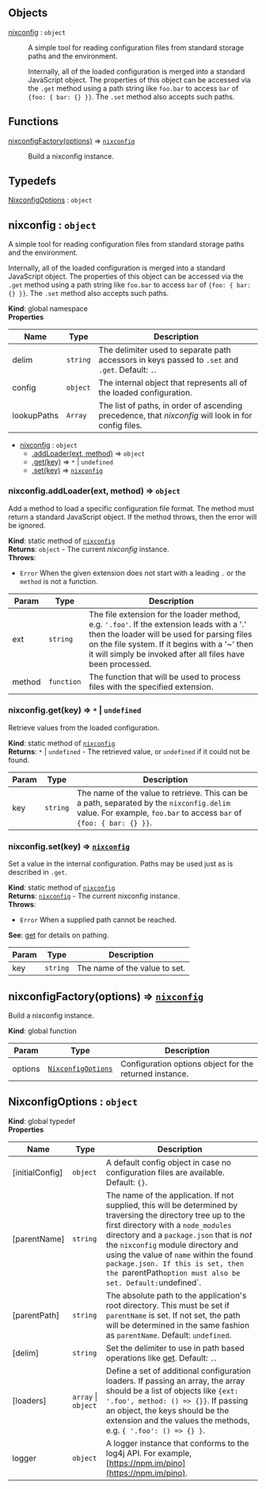 ## Objects

<dl>
<dt><a href="#nixconfig">nixconfig</a> : <code>object</code></dt>
<dd><p>A simple tool for reading configuration files from standard storage paths
and the environment.</p>
<p>Internally, all of the loaded configuration is merged into a standard
JavaScript object. The properties of this object can be accessed via the
<code>.get</code> method using a path string like <code>foo.bar</code> to access <code>bar</code> of
<code>{foo: { bar: {} }}</code>. The <code>.set</code> method also accepts such paths.</p>
</dd>
</dl>

## Functions

<dl>
<dt><a href="#nixconfigFactory">nixconfigFactory(options)</a> ⇒ <code><a href="#nixconfig">nixconfig</a></code></dt>
<dd><p>Build a nixconfig instance.</p>
</dd>
</dl>

## Typedefs

<dl>
<dt><a href="#NixconfigOptions">NixconfigOptions</a> : <code>object</code></dt>
<dd></dd>
</dl>

<a name="nixconfig"></a>

## nixconfig : <code>object</code>
A simple tool for reading configuration files from standard storage paths
and the environment.

Internally, all of the loaded configuration is merged into a standard
JavaScript object. The properties of this object can be accessed via the
`.get` method using a path string like `foo.bar` to access `bar` of
`{foo: { bar: {} }}`. The `.set` method also accepts such paths.

**Kind**: global namespace  
**Properties**

| Name | Type | Description |
| --- | --- | --- |
| delim | <code>string</code> | The delimiter used to separate path accessors in keys passed to `.set` and `.get`. Default: `.`. |
| config | <code>object</code> | The internal object that represents all of the loaded configuration. |
| lookupPaths | <code>Array</code> | The list of paths, in order of ascending precedence, that *nixconfig* will look in for config files. |


* [nixconfig](#nixconfig) : <code>object</code>
    * [.addLoader(ext, method)](#nixconfig.addLoader) ⇒ <code>object</code>
    * [.get(key)](#nixconfig.get) ⇒ <code>\*</code> \| <code>undefined</code>
    * [.set(key)](#nixconfig.set) ⇒ [<code>nixconfig</code>](#nixconfig)

<a name="nixconfig.addLoader"></a>

### nixconfig.addLoader(ext, method) ⇒ <code>object</code>
Add a method to load a specific configuration file format. The method
must return a standard JavaScript object. If the method throws, then the
error will be ignored.

**Kind**: static method of [<code>nixconfig</code>](#nixconfig)  
**Returns**: <code>object</code> - The current *nixconfig* instance.  
**Throws**:

- <code>Error</code> When the given extension does not start with a leading `.`
or the `method` is not a function.


| Param | Type | Description |
| --- | --- | --- |
| ext | <code>string</code> | The file extension for the loader method, e.g. `'.foo'`. If the extension leads with a '.' then the loader will be used for parsing files on the file system. If it begins with a '~' then it will simply be invoked after all files have been processed. |
| method | <code>function</code> | The function that will be used to process files with the specified extension. |

<a name="nixconfig.get"></a>

### nixconfig.get(key) ⇒ <code>\*</code> \| <code>undefined</code>
Retrieve values from the loaded configuration.

**Kind**: static method of [<code>nixconfig</code>](#nixconfig)  
**Returns**: <code>\*</code> \| <code>undefined</code> - The retrieved value, or `undefined` if it could
not be found.  

| Param | Type | Description |
| --- | --- | --- |
| key | <code>string</code> | The name of the value to retrieve. This can be a path, separated by the `nixconfig.delim` value. For example, `foo.bar` to access `bar` of `{foo: { bar: {} }}`. |

<a name="nixconfig.set"></a>

### nixconfig.set(key) ⇒ [<code>nixconfig</code>](#nixconfig)
Set a value in the internal configuration. Paths may be used just as is
described in `.get`.

**Kind**: static method of [<code>nixconfig</code>](#nixconfig)  
**Returns**: [<code>nixconfig</code>](#nixconfig) - The current nixconfig instance.  
**Throws**:

- <code>Error</code> When a supplied path cannot be reached.

**See**: [get](#nixconfig.get) for details on pathing.  

| Param | Type | Description |
| --- | --- | --- |
| key | <code>string</code> | The name of the value to set. |

<a name="nixconfigFactory"></a>

## nixconfigFactory(options) ⇒ [<code>nixconfig</code>](#nixconfig)
Build a nixconfig instance.

**Kind**: global function  

| Param | Type | Description |
| --- | --- | --- |
| options | [<code>NixconfigOptions</code>](#NixconfigOptions) | Configuration options object for the returned instance. |

<a name="NixconfigOptions"></a>

## NixconfigOptions : <code>object</code>
**Kind**: global typedef  
**Properties**

| Name | Type | Description |
| --- | --- | --- |
| [initialConfig] | <code>object</code> | A default config object in case no configuration files are available. Default: `{}`. |
| [parentName] | <code>string</code> | The name of the application. If not supplied, this will be determined by traversing the directory tree up to the first directory with a `node_modules` directory and a `package.json` that is *not* the `nixconfig` module directory and using the value of `name` within the found `package.json. If this is set, then the `parentPath` option must also be set. Default: `undefined`. |
| [parentPath] | <code>string</code> | The absolute path to the application's root directory. This must be set if `parentName` is set. If not set, the path will be determined in the same fashion as `parentName`. Default: `undefined`. |
| [delim] | <code>string</code> | Set the delimiter to use in path based operations like [get](#nixconfig.get). Default: `.`. |
| [loaders] | <code>array</code> \| <code>object</code> | Define a set of additional configuration loaders. If passing an array, the array should be a list of objects like `{ext: '.foo', method: () => {}}`. If passing an object, the keys should be the extension and the values the methods, e.g. `{ '.foo': () => {} }`. |
| logger | <code>object</code> | A logger instance that conforms to the log4j API. For example, [https://npm.im/pino](https://npm.im/pino). |

